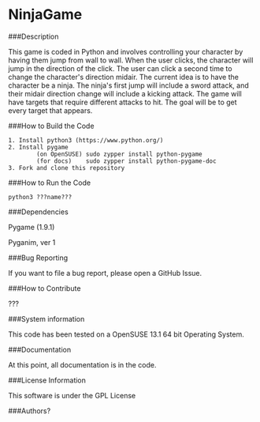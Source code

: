 NinjaGame
=========

###Description

This game is coded in Python and involves controlling your character by having them jump from wall to wall. When
the user clicks, the character will jump in the direction of the click. The user can click
a second time to change the character's direction midair. The current idea is to have the
character be a ninja. The ninja's first jump will include a sword attack, and their midair
direction change will include a kicking attack. The game will have targets that require
different attacks to hit. The goal will be to get every target that appears.

###How to Build the Code

	1. Install python3 (https://www.python.org/)
	2. Install pygame
			(on OpenSUSE) sudo zypper install python-pygame
			(for docs)    sudo zypper install python-pygame-doc
	3. Fork and clone this repository

###How to Run the Code

	python3 ???name???

###Dependencies

Pygame (1.9.1)

Pyganim, ver 1

###Bug Reporting

If you want to file a bug report, please open a GitHub Issue.

###How to Contribute

???

###System information

This code has been tested on a OpenSUSE 13.1 64 bit Operating System.

###Documentation

At this point, all documentation is in the code.

###License Information

This software is under the GPL License

###Authors?
